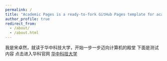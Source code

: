 ```yaml
---
permalink: /
title: "Academic Pages is a ready-to-fork GitHub Pages template for academic personal websites"
author_profile: true
redirect_from: 
  - /about/
  - /about.html
---
```


我是宋卓然，就读于华中科技大学，开始一步一步迈向计算机的殿堂
  下面是测试内容
       点击进入华科官网
[华中科技大学](https://www.hust.edu.cn/)
